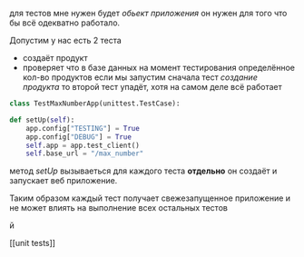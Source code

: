 для тестов мне нужен будет *обьект приложения* он нужен для того что бы всё одекватно работало.

Допустим у нас есть 2 теста
- создаёт продукт
- проверяет что в базе данных на момент тестирования определённое кол-во продуктов
если мы запустим сначала тест *создание продукта* то второй тест упадёт, хотя на самом деле всё работает

```python
class TestMaxNumberApp(unittest.TestCase):

def setUp(self):
	app.config["TESTING"] = True
	app.config["DEBUG"] = True
	self.app = app.test_client()
	self.base_url = "/max_number"
```
метод *setUp* вызываеться для каждого теста **отдельно** он создаёт и запускает веб приложение.

Таким образом каждый тест получает свежезапущенное приложение и не может влиять на выполнение всех остальных тестов

й



[[unit tests]]